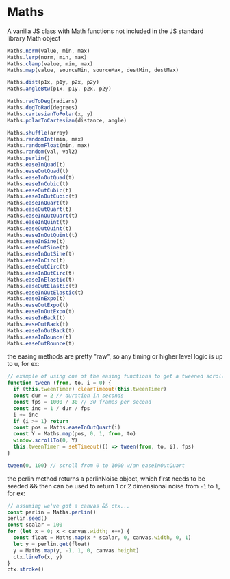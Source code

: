 # Maths

A vanilla JS class with Math functions not included in the JS standard library Math object

```js
Maths.norm(value, min, max)
Maths.lerp(norm, min, max)
Maths.clamp(value, min, max)
Maths.map(value, sourceMin, sourceMax, destMin, destMax)

Maths.dist(p1x, p1y, p2x, p2y)
Maths.angleBtw(p1x, p1y, p2x, p2y)

Maths.radToDeg(radians)
Maths.degToRad(degrees)
Maths.cartesianToPolar(x, y)
Maths.polarToCartesian(distance, angle)

Maths.shuffle(array)
Maths.randomInt(min, max)
Maths.randomFloat(min, max)
Maths.random(val, val2)
Maths.perlin()
Maths.easeInQuad(t)
Maths.easeOutQuad(t)
Maths.easeInOutQuad(t)
Maths.easeInCubic(t)
Maths.easeOutCubic(t)
Maths.easeInOutCubic(t)
Maths.easeInQuart(t)
Maths.easeOutQuart(t)
Maths.easeInOutQuart(t)
Maths.easeInQuint(t)
Maths.easeOutQuint(t)
Maths.easeInOutQuint(t)
Maths.easeInSine(t)
Maths.easeOutSine(t)
Maths.easeInOutSine(t)
Maths.easeInCirc(t)
Maths.easeOutCirc(t)
Maths.easeInOutCirc(t)
Maths.easeInElastic(t)
Maths.easeOutElastic(t)
Maths.easeInOutElastic(t)
Maths.easeInExpo(t)
Maths.easeOutExpo(t)
Maths.easeInOutExpo(t)
Maths.easeInBack(t)
Maths.easeOutBack(t)
Maths.easeInOutBack(t)
Maths.easeInBounce(t)
Maths.easeOutBounce(t)
```

the easing methods are pretty "raw", so any timing or higher level logic is up to u, for ex:
```js
// example of using one of the easing functions to get a tweened scrolling effect
function tween (from, to, i = 0) {
  if (this.tweenTimer) clearTimeout(this.tweenTimer)
  const dur = 2 // duration in seconds
  const fps = 1000 / 30 // 30 frames per second
  const inc = 1 / dur / fps
  i += inc
  if (i >= 1) return
  const pos = Maths.easeInOutQuart(i)
  const Y = Maths.map(pos, 0, 1, from, to)
  window.scrollTo(0, Y)
  this.tweenTimer = setTimeout(() => tween(from, to, i), fps)
}

tween(0, 100) // scroll from 0 to 1000 w/an easeInOutQuart
```

the perlin method returns a perlinNoise object, which first needs to be seeded && then can be used to return 1 or 2 dimensional noise from `-1` to `1`, for ex:
```js
// assuming we've got a canvas && ctx...
const perlin = Maths.perlin()
perlin.seed()
const scalar = 100
for (let x = 0; x < canvas.width; x++) {
  const float = Maths.map(x * scalar, 0, canvas.width, 0, 1)
  let y = perlin.get(float)
  y = Maths.map(y, -1, 1, 0, canvas.height)
  ctx.lineTo(x, y)
}
ctx.stroke()
```
